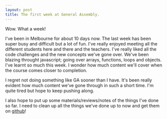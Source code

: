 ```yaml
---
layout: post
title: The first week at General Assembly.
---
```

Wow. What a week!

I've been in Melbourne for about 10 days now. The last week has been super busy and difficult but a lot of fun. I've really enjoyed meeting all the different students here and there and the teachers. I've really liked all the code challenges and the new concepts we've gone over. We've been blazing throught javascript; going over arrays, functions, loops and objects. I've learnt so much this week. I wonder how much content we'll cover when the course comes closer to completion.

I regret not doing something like GA sooner than I have. It's been really evident how much content we've gone through in such a short time. I'm quite tired but hope to keep pushing along.

I also hope to put up some materials/reviews/notes of the things I've done so far. I need to clean up all the things we've done up to now and get them on [github](https://github.com/joelbrewster)!

